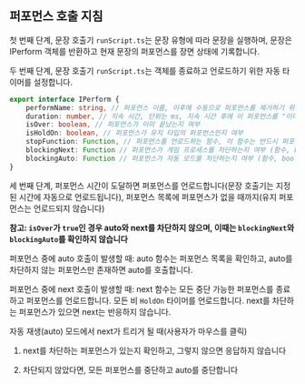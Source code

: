 ## 퍼포먼스 호출 지침

첫 번째 단계, 문장 호출기 `runScript.ts`는 문장 유형에 따라 문장을 실행하며, 문장은 IPerform 객체를 반환하고 현재 문장의 퍼포먼스를 장면 상태에 기록합니다.

두 번째 단계, 문장 호출기 `runScript.ts`는 객체를 종료하고 언로드하기 위한 자동 타이머를 설정합니다.

```typescript
export interface IPerform {
    performName: string, // 퍼포먼스 이름, 이후에 수동으로 퍼포먼스를 제거하기 위해 사용, 표시가 없다면 이는 지속 퍼포먼스가 아니며 랜덤 문자열을 부여받습니다.
    duration: number, // 지속 시간, 단위는 ms, 지속 시간 후에 이 퍼포먼스를 "이미 끝난" 상태로 강제 설정합니다.
    isOver: boolean, // 퍼포먼스가 이미 끝났는지 여부
    isHoldOn: boolean, // 퍼포먼스가 유지 타입의 퍼포먼스인지 여부
    stopFunction: Function, // 퍼포먼스를 언로드하는 함수, 이 함수는 반드시 퍼포먼스를 언로드할 필요는 없지만, 퍼포먼스가 끝날 때 기본적으로 호출됩니다.
    blockingNext: Function // 퍼포먼스가 게임 프로세스를 차단하는지 여부 (함수, boolean 타입의 결과를 반환, 차단할지 여부를 판단)
    blockingAuto: Function // 퍼포먼스가 자동 모드를 차단하는지 여부 (함수, boolean 타입의 결과를 반환, 차단할지 여부를 판단)
}
```

세 번째 단계, 퍼포먼스 시간이 도달하면 퍼포먼스를 언로드합니다(문장 호출기는 지정된 시간에 자동으로 언로드됩니다), 퍼포먼스 목록에 퍼포먼스가 없을 때까지(유지 퍼포먼스는 언로드되지 않습니다)

**참고: `isOver`가 `true`인 경우 auto와 next를 차단하지 않으며, 이때는 `blockingNext`와 `blockingAuto`를 확인하지 않습니다**

퍼포먼스 중에 auto 호출이 발생할 때: auto 함수는 퍼포먼스 목록을 확인하고, auto를 차단하지 않는 퍼포먼스만 존재하면 auto를 호출합니다.

퍼포먼스 중에 next 호출이 발생할 때: next 함수는 모든 중단 가능한 퍼포먼스를 종료하고 퍼포먼스를 언로드합니다. 모든 비 `HoldOn` 타이머를 언로드합니다. next를 차단하는 퍼포먼스가 있으면 next는 반응하지 않습니다.

자동 재생(auto) 모드에서 next가 트리거 될 때(사용자가 마우스를 클릭)

1. next를 차단하는 퍼포먼스가 있는지 확인하고, 그렇지 않으면 응답하지 않습니다

2. 차단되지 않았다면, 모든 퍼포먼스를 중단하고 auto를 중단합니다
